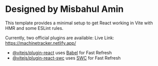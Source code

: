 # Designed by Misbahul Amin

This template provides a minimal setup to get React working in Vite with HMR and some ESLint rules.

Currently, two official plugins are available:
Live Link: https://machinetracker.netlify.app/

- [@vitejs/plugin-react](https://github.com/vitejs/vite-plugin-react/blob/main/packages/plugin-react/README.md) uses [Babel](https://babeljs.io/) for Fast Refresh
- [@vitejs/plugin-react-swc](https://github.com/vitejs/vite-plugin-react-swc) uses [SWC](https://swc.rs/) for Fast Refresh
